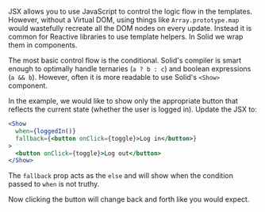 JSX allows you to use JavaScript to control the logic flow in the templates. However, without a Virtual DOM, using things like `Array.prototype.map` would wastefully recreate all the DOM nodes on every update. Instead it is common for Reactive libraries to use template helpers. In Solid we wrap them in components.

The most basic control flow is the conditional. Solid's compiler is smart enough to optimally handle ternaries (`a ? b : c`) and boolean expressions (`a && b`). However, often it is more readable to use Solid's `<Show>` component.

In the example, we would like to show only the appropriate button that reflects the current state (whether the user is logged in). Update the JSX to:
```jsx
<Show
  when={loggedIn()}
  fallback={<button onClick={toggle}>Log in</button>}
>
  <button onClick={toggle}>Log out</button>
</Show>
```
The `fallback` prop acts as the `else` and will show when the condition passed to `when` is not truthy.

Now clicking the button will change back and forth like you would expect.
